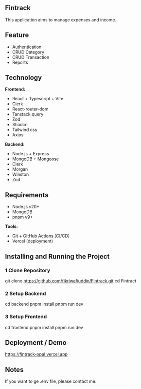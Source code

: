 ## Fintrack

This application aims to manage expenses and income.

## Feature

- Authentication
- CRUD Category
- CRUD Transaction
- Reports

## Technology

**Frontend:**

- React + Typescript + Vite
- Clerk
- React-router-dom
- Tanstack query
- Zod
- Shadcn
- Tailwind css
- Axios

**Backend:**

- Node.js + Express
- MongoDB + Mongoose
- Clerk
- Morgan
- Winston
- Zod

## Requirements

- Node.js v20+
- MongoDB
- pnpm v9+

**Tools:**

- Git + GitHub Actions (CI/CD)
- Vercel (deployment)

## Installing and Running the Project

### 1 Clone Repository

git clone https://github.com/fikriwafiuddin/Fintrack.git
cd Fintract

### 2 Setup Backend

cd backend
pnpm install
pnpm run dev

### 3 Setup Frontend

cd frontend
pnpm install
pnpm run dev

## Deployment / Demo

https://fintrack-opal.vercel.app

## Notes

If you want to ge .env file, please contact me.
